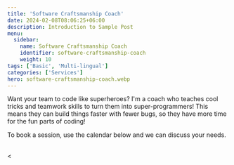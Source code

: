 ```yaml
---
title: 'Software Craftsmanship Coach'
date: 2024-02-08T08:06:25+06:00
description: Introduction to Sample Post
menu:
  sidebar:
    name: Software Craftsmanship Coach
    identifier: software-craftsmanship-coach
    weight: 10
tags: ['Basic', 'Multi-lingual']
categories: ['Services']
hero: software-craftsmanship-coach.webp
---
```


Want your team to code like superheroes? I'm a coach who teaches cool tricks and teamwork skills to turn them into super-programmers! This means they can build things faster with fewer bugs, so they have more time for the fun parts of coding!

To book a session, use the calendar below and we can discuss your needs.</br></br>

<<div><script src="https://meet.reclaimai.com/scripts/embed-scheduling-link.0.x.x.js" data-id="0577af84-b7c1-4360-b8e4-02c1fe93082a" data-redirect="NONE"></script></div>
